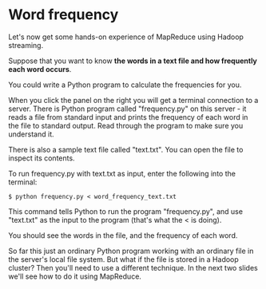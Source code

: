 # Word frequency
Let's now get some hands-on experience of MapReduce using Hadoop streaming.

Suppose that you want to know **the words in a text file and how frequently each word occurs**.

You could write a Python program to calculate the frequencies for you.

When you click the panel on the right you will get a terminal connection to a server. There is Python program called 
"frequency.py" on this server - it reads a file from standard input and prints the frequency of each word in the file 
to standard output. Read through the program to make sure you understand it.

There is also a sample text file called "text.txt". You can open the file to inspect its contents.

To run frequency.py with text.txt as input, enter the following into the terminal:

```$ python frequency.py < word_frequency_text.txt```

This command tells Python to run the program "frequency.py", and use "text.txt" as the input to the program (that's 
what the < is doing).

You should see the words in the file, and the frequency of each word.

So far this just an ordinary Python program working with an ordinary file in the server's local file system. But what 
if the file is stored in a Hadoop cluster? Then you'll need to use a different technique. In the next two slides we'll 
see how to do it using MapReduce.